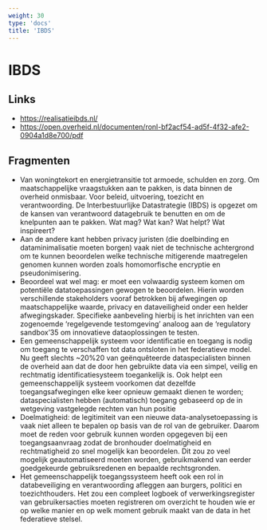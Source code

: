 ```yaml
---
weight: 30
type: 'docs'
title: 'IBDS'
---
```


# IBDS

## Links
- https://realisatieibds.nl/
- https://open.overheid.nl/documenten/ronl-bf2acf54-ad5f-4f32-afe2-0904a1d8e700/pdf

## Fragmenten
- Van woningtekort en energietransitie tot armoede, schulden en zorg. Om maatschappelijke vraagstukken aan te pakken, is data binnen de overheid onmisbaar. Voor beleid, uitvoering, toezicht en verantwoording. De Interbestuurlijke Datastrategie (IBDS) is opgezet om de kansen van verantwoord datagebruik te benutten en om de knelpunten aan te pakken. Wat mag? Wat kan? Wat helpt? Wat inspireert?
- Aan de andere kant hebben privacy juristen (die doelbinding en dataminimalisatie moeten borgen) vaak niet de technische achtergrond om te kunnen beoordelen welke technische mitigerende maatregelen genomen kunnen worden zoals homomorfische encryptie en pseudonimisering.
- Beoordeel wat wel mag: er moet een volwaardig systeem komen om potentiële datatoepassingen gewogen te beoordelen. Hierin worden verschillende stakeholders vooraf betrokken bij afwegingen op maatschappelijke waarde, privacy en dataveiligheid onder een helder afwegingskader. Specifieke aanbeveling hierbij is het inrichten van een zogenoemde ‘regelgevende testomgeving’ analoog aan de ‘regulatory sandbox’35 om innovatieve dataoplossingen te testen.
- Een gemeenschappelijk systeem voor identificatie en toegang is nodig om toegang te verschaffen tot data ontsloten in het federatieve model. Nu geeft slechts ~20%20 van geënquêteerde dataspecialisten binnen de overheid aan dat de door hen gebruikte data via een simpel, veilig en rechtmatig identificatiesysteem toegankelijk is. Ook helpt een gemeenschappelijk systeem voorkomen dat dezelfde toegangsafwegingen elke keer opnieuw gemaakt dienen te worden; dataspecialisten hebben (automatisch) toegang gebaseerd op de in wetgeving vastgelegde rechten van hun positie
- Doelmatigheid: de legitimiteit van een nieuwe data-analysetoepassing is vaak niet alleen te bepalen op basis van de rol van de gebruiker. Daarom moet de reden voor gebruik kunnen worden opgegeven bij een toegangsaanvraag zodat de bronhouder doelmatigheid en rechtmatigheid zo snel mogelijk kan beoordelen. Dit zou zo veel mogelijk geautomatiseerd moeten worden, gebruikmakend van eerder goedgekeurde gebruiksredenen en bepaalde rechtsgronden.
- Het gemeenschappelijk toegangssysteem heeft ook een rol in databeveiliging en verantwoording afleggen aan burgers, politici en toezichthouders. Het zou een compleet logboek of verwerkingsregister van gebruikersacties moeten registreren om overzicht te houden wie er op welke manier en op welk moment gebruik maakt van de data in het federatieve stelsel.
